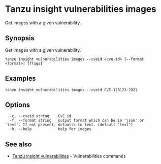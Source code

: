 # Tanzu insight vulnerabilities images

Get images with a given vulnerability.

## <a id='synopsis'></a>Synopsis

Get images with a given vulnerability.

```
tanzu insight vulnerabilities images --cveid <cve-id> [--format <format>] [flags]
```

## <a id='examples'></a>Examples

```
tanzu insight vulnerabilities images --cveid CVE-123123-2021
```

## <a id='options'></a>Options

```
  -c, --cveid string    CVE id
  -f, --format string   output format which can be in 'json' or 'text'. If not present, defaults to text. (default "text")
  -h, --help            help for images
```

## <a id='see-also'></a>See also

* [Tanzu insight vulnerabilities](insight-vulnerabilities.md)	 - Vulnerabilities commands
